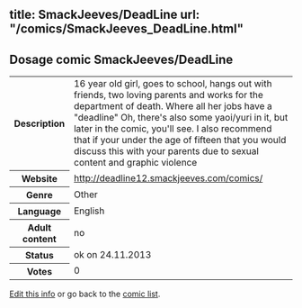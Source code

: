 title: SmackJeeves/DeadLine
url: "/comics/SmackJeeves_DeadLine.html"
---
Dosage comic SmackJeeves/DeadLine
-----------------------------------------

<p id="msg"></p>
<script type="text/javascript">
if (window.location.search === '?edit_info_mail=sent_ok') {
  var elem = document.getElementById("msg");
  elem.innerHTML = 'Edited information sucessfully sent for review, which is usually done daily. Thanks!';
  elem.className = 'ok';
}
</script>
<table class="comicinfo">
<tr>
<th>Description</th><td>16 year old girl, goes to school, hangs out with friends, two loving parents and works for the department of death. Where all her jobs have a &quot;deadline&quot; Oh, there's also some yaoi/yuri in it, but later in the comic, you'll see. I also recommend that if your under the age of fifteen that you would discuss this with your parents due to sexual content and graphic violence</td>
</tr>
<tr>
<th>Website</th><td><a href="http://deadline12.smackjeeves.com/comics/">http://deadline12.smackjeeves.com/comics/</a></td>
</tr>
<tr>
<th>Genre</th><td>Other</td>
</tr>
<tr>
<th>Language</th><td>English</td>
</tr>
<tr>
<th>Adult content</th><td>no</td>
</tr>
<tr>
<th>Status</th><td>ok on 24.11.2013</td>
</tr>
<tr>
<th>Votes</th><td>0</td>
</tr>
</table>

[Edit this info](SmackJeeves_DeadLine_edit.html) or go back to the [comic list](../comic-index.html).
